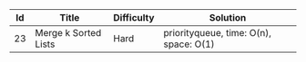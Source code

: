 |Id|Title|Difficulty|Solution|
|-----------|-----------|-----------|-----------|
|23|Merge k Sorted Lists|Hard|priorityqueue, time: O(n), space: O(1)|
